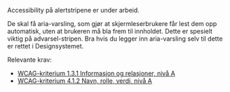 
Accessibility på alertstripene er under arbeid.

De skal få aria-varsling, som gjør at skjermleserbrukere får lest dem opp automatisk, uten at brukeren må bla frem til innholdet. Dette er spesielt viktig på advarsel-stripen. 
Bra hvis du legger inn aria-varsling selv til dette er rettet i Designsystemet.

Relevante krav:
- [WCAG-kriterium 1.3.1 Informasjon og relasjoner, nivå A](https://uu.difi.no/krav-og-regelverk/wcag-20-standarden/131-informasjon-og-relasjoner-niva)
- [WCAG-kriterium 4.1.2 Navn, rolle, verdi, nivå A](https://uu.difi.no/krav-og-regelverk/wcag-20-standarden/412-navn-rolle-verdi-niva)
